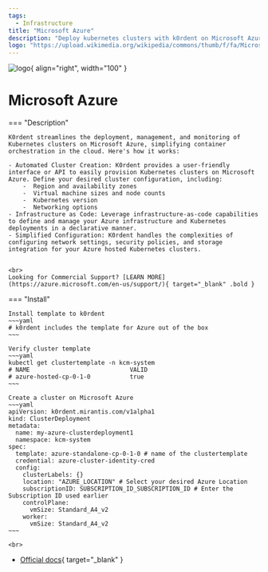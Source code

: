 ```yaml
---
tags:
  - Infrastructure
title: "Microsoft Azure"
description: "Deploy kubernetes clusters with k0rdent on Microsoft Azure infrastructure."
logo: "https://upload.wikimedia.org/wikipedia/commons/thumb/f/fa/Microsoft_Azure.svg/1200px-Microsoft_Azure.svg.png"
---
```

![logo](https://upload.wikimedia.org/wikipedia/commons/thumb/f/fa/Microsoft_Azure.svg/1200px-Microsoft_Azure.svg.png){ align="right", width="100" }
# Microsoft Azure
=== "Description"

    K0rdent streamlines the deployment, management, and monitoring of Kubernetes clusters on Microsoft Azure, simplifying container orchestration in the cloud. Here's how it works:

    - Automated Cluster Creation: K0rdent provides a user-friendly interface or API to easily provision Kubernetes clusters on Microsoft Azure. Define your desired cluster configuration, including:
    	-  Region and availability zones
    	-  Virtual machine sizes and node counts
    	-  Kubernetes version
    	-  Networking options
    - Infrastructure as Code: Leverage infrastructure-as-code capabilities to define and manage your Azure infrastructure and Kubernetes deployments in a declarative manner.
    - Simplified Configuration: K0rdent handles the complexities of configuring network settings, security policies, and storage integration for your Azure hosted Kubernetes clusters.


    <br>
    Looking for Commercial Support? [LEARN MORE](https://azure.microsoft.com/en-us/support/){ target="_blank" .bold }

=== "Install"

    Install template to k0rdent
    ~~~yaml
    # k0rdent includes the template for Azure out of the box
    ~~~

    Verify cluster template
    ~~~yaml
    kubectl get clustertemplate -n kcm-system
    # NAME                            VALID
    # azure-hosted-cp-0-1-0           true 
    ~~~

    Create a cluster on Microsoft Azure 
    ~~~yaml
    apiVersion: k0rdent.mirantis.com/v1alpha1
    kind: ClusterDeployment
    metadata:
      name: my-azure-clusterdeployment1
      namespace: kcm-system
    spec:
      template: azure-standalone-cp-0-1-0 # name of the clustertemplate
      credential: azure-cluster-identity-cred
      config:
        clusterLabels: {}
        location: "AZURE_LOCATION" # Select your desired Azure Location
        subscriptionID: SUBSCRIPTION_ID_SUBSCRIPTION_ID # Enter the Subscription ID used earlier
        controlPlane:
          vmSize: Standard_A4_v2
        worker:
          vmSize: Standard_A4_v2
    ~~~

    <br>
  - [Official docs](https://docs.k0rdent.io/latest/template-azure/){ target="_blank" }